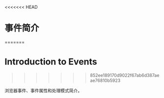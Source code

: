 <<<<<<< HEAD
# 事件简介
=======
# Introduction to Events
>>>>>>> 852ee189170d9022f67ab6d387aeae76810b5923

浏览器事件、事件属性和处理模式简介。

